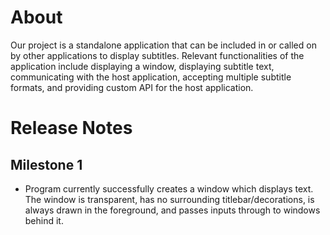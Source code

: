 # About
Our project is a standalone application that can be included in or called on by other applications to display subtitles. Relevant functionalities of the application include displaying a window, displaying subtitle text, communicating with the host application, accepting multiple subtitle formats, and providing custom API for the host application. 

# Release Notes
## Milestone 1
* Program currently successfully creates a window which displays text. The window is transparent, has no surrounding titlebar/decorations, is always drawn in the foreground, and passes inputs through to windows behind it.
